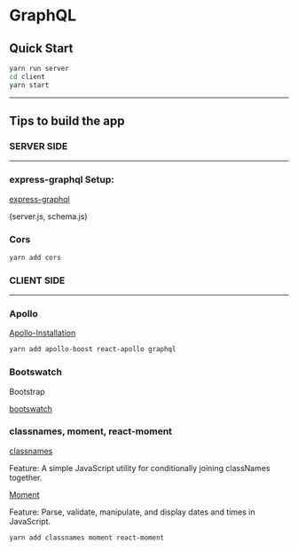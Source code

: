 # GraphQL

## Quick Start

```bash
yarn run server
cd client
yarn start
```

--------

## Tips to build the app

### SERVER SIDE
--------

### express-graphql Setup: 

[express-graphql](https://github.com/graphql/express-graphql)

(server.js, schema.js)

### Cors

 ```bash
 yarn add cors
 ```


### CLIENT SIDE
--------

### Apollo

[Apollo-Installation](https://www.apollographql.com/docs/react/essentials/get-started.html)

```bash 
yarn add apollo-boost react-apollo graphql
```

### Bootswatch

Bootstrap

[bootswatch](https://bootswatch.com/cyborg/)



### classnames, moment, react-moment

[classnames](https://github.com/JedWatson/classnames)

Feature: A simple JavaScript utility for conditionally joining classNames together.

[Moment](https://momentjs.com/)

Feature: Parse, validate, manipulate, and display dates and times in JavaScript.


```bash
yarn add classnames moment react-moment
```
